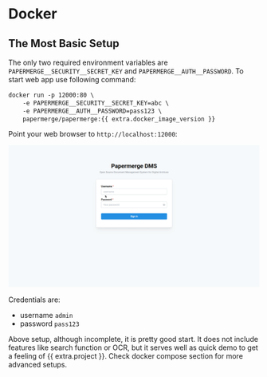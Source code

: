 # Docker

## The Most Basic Setup

The only two required environment variables are
`PAPERMERGE__SECURITY__SECRET_KEY` and `PAPERMERGE__AUTH__PASSWORD`. To start
web app use following command:

```console
docker run -p 12000:80 \
    -e PAPERMERGE__SECURITY__SECRET_KEY=abc \
    -e PAPERMERGE__AUTH__PASSWORD=pass123 \
    papermerge/papermerge:{{ extra.docker_image_version }}
```

Point your web browser to `http://localhost:12000`:


![login screen](./img/overview.gif)


Credentials are:

- username `admin`
- password `pass123`

Above setup, although incomplete, it is pretty good
start. It does not include features like search function or OCR, but
it serves well as quick demo to get a feeling of {{ extra.project }}.
Check docker compose section for more advanced setups.